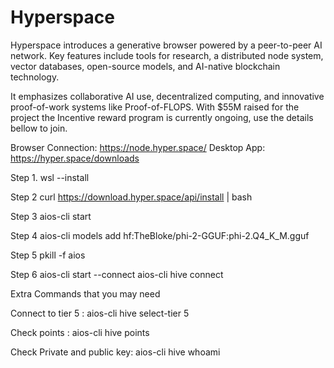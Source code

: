# Hyperspace
Hyperspace introduces a generative browser powered by a peer-to-peer AI network. Key features include tools for research, a distributed node system, vector databases, open-source models, and AI-native blockchain technology.

It emphasizes collaborative AI use, decentralized computing, and innovative proof-of-work systems like Proof-of-FLOPS.
With $55M raised for the project the Incentive reward program is currently ongoing, use the details bellow to join.

Browser Connection: https://node.hyper.space/
Desktop App: https://hyper.space/downloads

Step 1.         wsl --install

Step 2          curl https://download.hyper.space/api/install | bash

Step 3          aios-cli start

Step 4          aios-cli models add hf:TheBloke/phi-2-GGUF:phi-2.Q4_K_M.gguf

Step 5          pkill -f aios

Step 6 	        aios-cli start --connect
                aios-cli hive connect

Extra Commands that you may need 

Connect to tier 5 : aios-cli hive select-tier 5


Check points : aios-cli hive points

Check Private and public key: aios-cli hive whoami
